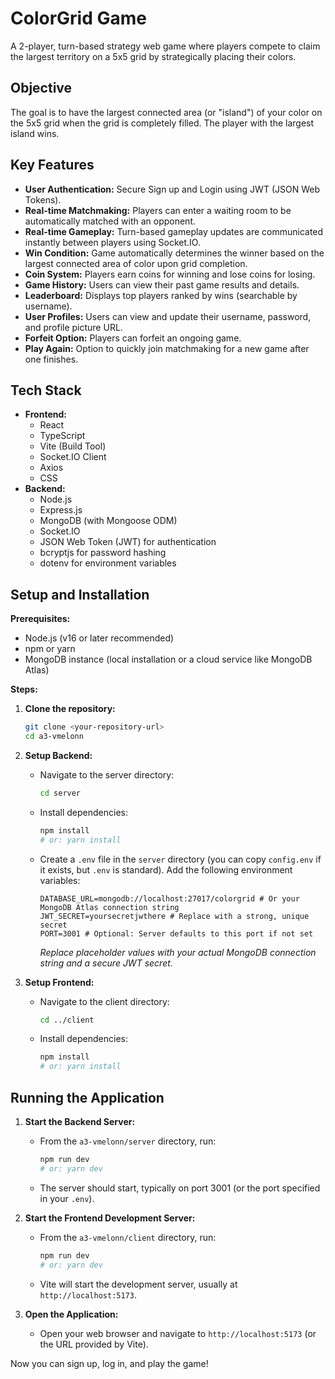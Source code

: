 # ColorGrid Game

A 2-player, turn-based strategy web game where players compete to claim the largest territory on a 5x5 grid by strategically placing their colors.

## Objective

The goal is to have the largest connected area (or "island") of your color on the 5x5 grid when the grid is completely filled. The player with the largest island wins.

## Key Features

*   **User Authentication:** Secure Sign up and Login using JWT (JSON Web Tokens).
*   **Real-time Matchmaking:** Players can enter a waiting room to be automatically matched with an opponent.
*   **Real-time Gameplay:** Turn-based gameplay updates are communicated instantly between players using Socket.IO.
*   **Win Condition:** Game automatically determines the winner based on the largest connected area of color upon grid completion.
*   **Coin System:** Players earn coins for winning and lose coins for losing.
*   **Game History:** Users can view their past game results and details.
*   **Leaderboard:** Displays top players ranked by wins (searchable by username).
*   **User Profiles:** Users can view and update their username, password, and profile picture URL.
*   **Forfeit Option:** Players can forfeit an ongoing game.
*   **Play Again:** Option to quickly join matchmaking for a new game after one finishes.

## Tech Stack

*   **Frontend:**
    *   React
    *   TypeScript
    *   Vite (Build Tool)
    *   Socket.IO Client
    *   Axios
    *   CSS
*   **Backend:**
    *   Node.js
    *   Express.js
    *   MongoDB (with Mongoose ODM)
    *   Socket.IO
    *   JSON Web Token (JWT) for authentication
    *   bcryptjs for password hashing
    *   dotenv for environment variables

## Setup and Installation

**Prerequisites:**

*   Node.js (v16 or later recommended)
*   npm or yarn
*   MongoDB instance (local installation or a cloud service like MongoDB Atlas)

**Steps:**

1.  **Clone the repository:**
    ```bash
    git clone <your-repository-url>
    cd a3-vmelonn
    ```

2.  **Setup Backend:**
    *   Navigate to the server directory:
        ```bash
        cd server
        ```
    *   Install dependencies:
        ```bash
        npm install
        # or: yarn install
        ```
    *   Create a `.env` file in the `server` directory (you can copy `config.env` if it exists, but `.env` is standard). Add the following environment variables:
        ```dotenv
        DATABASE_URL=mongodb://localhost:27017/colorgrid # Or your MongoDB Atlas connection string
        JWT_SECRET=yoursecretjwthere # Replace with a strong, unique secret
        PORT=3001 # Optional: Server defaults to this port if not set
        ```
        *Replace placeholder values with your actual MongoDB connection string and a secure JWT secret.* 

3.  **Setup Frontend:**
    *   Navigate to the client directory:
        ```bash
        cd ../client
        ```
    *   Install dependencies:
        ```bash
        npm install
        # or: yarn install
        ```

## Running the Application

1.  **Start the Backend Server:**
    *   From the `a3-vmelonn/server` directory, run:
        ```bash
        npm run dev
        # or: yarn dev
        ```
    *   The server should start, typically on port 3001 (or the port specified in your `.env`).

2.  **Start the Frontend Development Server:**
    *   From the `a3-vmelonn/client` directory, run:
        ```bash
        npm run dev
        # or: yarn dev
        ```
    *   Vite will start the development server, usually at `http://localhost:5173`.

3.  **Open the Application:**
    *   Open your web browser and navigate to `http://localhost:5173` (or the URL provided by Vite).

Now you can sign up, log in, and play the game!
